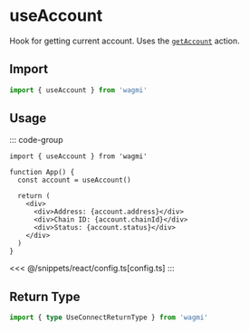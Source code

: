 # useAccount

Hook for getting current account. Uses the [`getAccount`](/core/actions/getAccount) action.

## Import

```ts
import { useAccount } from 'wagmi'
```

## Usage

::: code-group
```tsx [index.tsx]
import { useAccount } from 'wagmi'

function App() {
  const account = useAccount()

  return (
    <div>
      <div>Address: {account.address}</div>
      <div>Chain ID: {account.chainId}</div>
      <div>Status: {account.status}</div>
    </div>
  )
}
```
<<< @/snippets/react/config.ts[config.ts]
:::

## Return Type

```ts
import { type UseConnectReturnType } from 'wagmi'
```

<!--@include: @shared/getAccount-return-type.md-->
